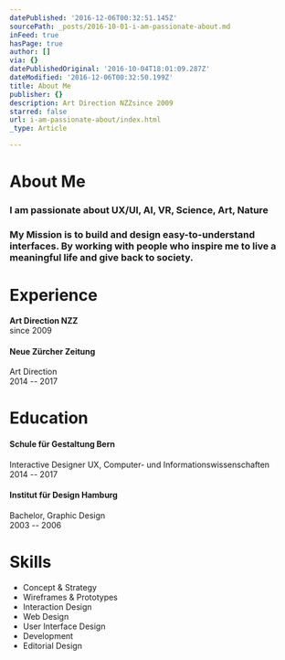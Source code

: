 ```yaml
---
datePublished: '2016-12-06T00:32:51.145Z'
sourcePath: _posts/2016-10-01-i-am-passionate-about.md
inFeed: true
hasPage: true
author: []
via: {}
datePublishedOriginal: '2016-10-04T18:01:09.287Z'
dateModified: '2016-12-06T00:32:50.199Z'
title: About Me
publisher: {}
description: Art Direction NZZsince 2009
starred: false
url: i-am-passionate-about/index.html
_type: Article

---
```

# About Me

### I am passionate about **UX/UI, AI, VR, Science, Art, Nature**

### My Mission is to build and design easy-to-understand interfaces. By working with people who inspire me to live a meaningful life and give back to society.

# Experience

**Art Direction NZZ**  
since 2009

#### **Neue Zürcher Zeitung**  
Art Direction  
2014 -- 2017

# Education

#### **Schule für Gestaltung Bern**  
Interactive Designer UX, Computer- und Informationswissenschaften  
2014 -- 2017

#### **Institut für Design Hamburg**  
Bachelor, Graphic Design  
2003 -- 2006

# Skills

* Concept & Strategy
* Wireframes & Prototypes
* Interaction Design
* Web Design
* User Interface Design
* Development
* Editorial Design